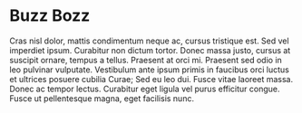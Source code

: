 # Buzz Bozz

Cras nisl dolor, mattis condimentum neque ac, cursus tristique est. Sed vel imperdiet ipsum. Curabitur non dictum tortor. Donec massa justo, cursus at suscipit ornare, tempus a tellus. Praesent at orci mi. Praesent sed odio in leo pulvinar vulputate. Vestibulum ante ipsum primis in faucibus orci luctus et ultrices posuere cubilia Curae; Sed eu leo dui. Fusce vitae laoreet massa. Donec ac tempor lectus. Curabitur eget ligula vel purus efficitur congue. Fusce ut pellentesque magna, eget facilisis nunc.
